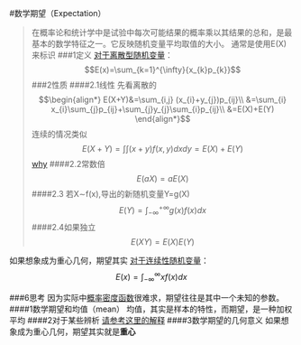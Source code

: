 #数学期望（Expectation）
>在概率论和统计学中是试验中每次可能结果的概率乘以其结果的总和，是最基本的数学特征之一。它反映随机变量平均取值的大小。
通常是使用E(X)来标识
###1定义
[对于离散型随机变量](/shu-xue-ji-chu/gai-lv-lun/li-san-xing-sui-ji-bian-liang.md)：$$E(x)=\sum_{k=1}^{\infty}{x_{k}p_{k}}$$
###2性质
####2.1线性
先看离散的
$$\begin{align*} E(X+Y)&=\sum_{i,j} (x_{i}+y_{j})p_{ij}\\ &=\sum_{i} x_{i}\sum_{j}p_{ij}+\sum_{j}y_{j}\sum_{i}p_{ij}\\ &=E(X)+E(Y) \end{align*}$$
连续的情况类似
$$E(X+Y)=\int\int (x+y)f(x,y)dxdy=E(X)+E(Y)$$
[why](/shu-xue-ji-chu/gao-deng-shu-xue/ji-fen/ji-fen-de-xing-zhi.md)
####2.2常数倍
$$E(aX)=aE(X)$$ 
####2.3 若X∼f(x),导出的新随机变量Y=g(X)
$$E(Y)=\int_{-\infty}^{+\infty}g(x)f(x)dx$$
####2.4如果独立
$$E(XY)=E(X)E(Y)$$

如果想象成为重心几何，期望其实
[对于连续性随机变量](/shu-xue-ji-chu/gai-lv-lun/lian-xu-xing-sui-ji-bian-liang.md)：$$E(x)=\int_{-\infty}^{\infty}{xf(x)}dx$$


###6思考
因为实际中[概率密度函数](/shu-xue-ji-chu/gai-lv-lun/gai-lv-mi-du-han-shu.md)很难求，期望往往是其中一个未知的参数。
####1数学期望和均值（mean）
均值，其实是样本的特性，而期望，是一种加权平均
####2对于某些辨析
[请参考这里的解释](/shu-xue-ji-chu/gai-lv-lun/fang-cha.md)
####3数学期望的几何意义
如果想象成为重心几何，期望其实就是**重心**
